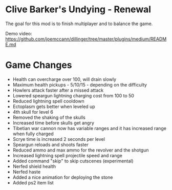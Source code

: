 # Clive Barker's Undying - Renewal
The goal for this mod is to finish multiplayer and to balance the game.

Demo video: <https://github.com/joemccann/dillinger/tree/master/plugins/medium/README.md>

# Game Changes
  - Health can overcharge over 100, will drain slowly
  - Maximum health pickups - 5/10/15 - depending on the difficulty
  - Howlers attack faster after a missed attack
  - Lowered speargun lightning charging cost from 100 to 50
  - Reduced lightning spell cooldown
  - Ectoplasm gets better when leveled up
  - 4th skull for level 6
  - Removed the shaking of the skulls
  - Increased time before skulls get angry
  - Tibetian war cannon now has variable ranges and it has increased range when fully charged
  - Scrye time is increased 2 seconds per level
  - Speargun reloads and shoots faster
  - Reduced ammo and max ammo for the revolver and the shotgun
  - Increased lightning spell projectile speed and range
  - Added command "skip" to skip cutscenes (experimental)
  - Nerfed shield health
  - Nerfed haste
  - Added a nice animation for deploying the stone
  - Added ps2 item list